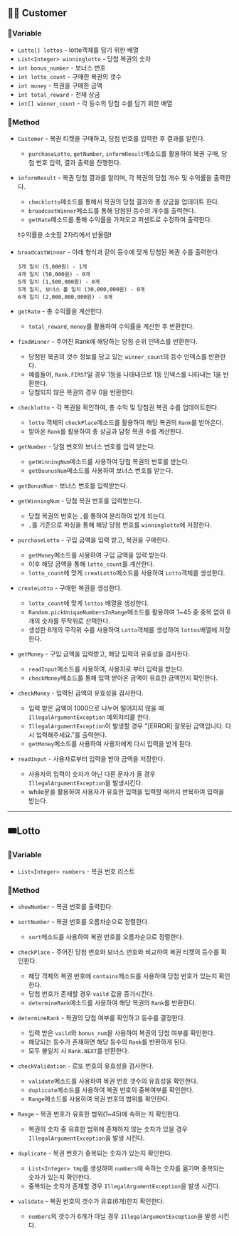## 🙋🏻 Customer

### 📕Variable

- `Lotto[] lottos` - lotte객체를 담기 위한 배열
- `List<Integer> winninglotto` - 당첨 복권의 숫자
- `int bonus_number` - 보너스 번호
- `int lotto_count` - 구매한 복권의 갯수
- `int money` - 복권을 구매한 금액
- `int total_reward` - 전체 상금
- `int[] winner_count` - 각 등수의 당첨 수를 담기 위한 배열

### 📗Method
- `Customer` - 복권 티켓을 구매하고, 당첨 번호를 입력한 후 결과를 알린다.
  - `purchaseLotto`, `getNumber`, `informResult`메소드를 활용하여 복권 구매, 당첨 번호 입력, 결과 출력을 진행한다.


- `informResult` - 복권 당첨 결과를 알리며, 각 복권의 당첨 개수 및 수익률을 출력한다.
  - `checklotto`메소드를 통해서 복권의 당첨 결과와 총 상금을 업데이트 한다.
  - `broadcastWinner`메소드를 통해 당첨된 등수의 개수를 출력한다.
  - `getRate`메소드를 통해 수익률을 가져오고 퍼센트로 수정하여 출력한다.
  
  ❗️수익률을 소숫점 2자리에서 반올림❗


- `broadcastWinner` - 아래 형식과 같이 등수에 맞게 당첨된 복권 수를 출력한다.
  ```
  3개 일치 (5,000원) - 1개
  4개 일치 (50,000원) - 0개
  5개 일치 (1,500,000원) - 0개
  5개 일치, 보너스 볼 일치 (30,000,000원) - 0개
  6개 일치 (2,000,000,000원) - 0개
  ```

- `getRate` - 총 수익률을 계산한다.
  - `total_reward`, `money`를 활용하여 수익률을 계산한 후 반환한다.


- `findWinner` - 주어진 Rank에 해당하는 당첨 순위 인덱스를 반환한다.
  - 당첨된 복권의 갯수 정보를 담고 있는 `winner_count`의 등수 인덱스를 반환한다.
  - 예를들어, `Rank.FIRST`일 경우 1등을 나태내므로 1등 인덱스를 나타내는 1을 반환한다.
  - 당첨되지 않은 복권의 경우 0을 반환한다.


- `checklotto` - 각 복권을 확인하여, 총 수익 및 당첨권 복권 수를 업데이트한다.
  -  `lotto` 객체의 `checkPlace`메소드를 활용하여 해당 복권의 `Rank`를 받아온다.
  - 받아온 `Rank`를 활용하여 총 상금과 담청 복권 수를 계산한다.


- `getNumber` - 당첨 번호와 보너스 번호를 입력 받는다.
  - `getWinningNum`메소드를 사용하여 당첨 복권의 번호를 받는다.
  - `getBounusNum`메소드를 사용하여 보너스 번호를 받는다.


- `getBonusNum` - 보너스 번호를 입력받는다.


- `getWinningNum` - 당첨 복권 번호를 입력받는다.
  - 당첨 복권의 번호는 `,`를 통하여 분리하여 받게 되는다. 
  - `,`를 기준으로 파싱을 통해 해당 당첨 번호를 `winninglotto`에 저장한다.


- `purchaseLotto` - 구입 금액을 입력 받고, 복권을 구매한다.
  - `getMoney`메소드를 사용하여 구입 금액을 입력 받는다.
  - 이후 해당 금액을 통해 `lotto_count`를 계산한다.
  - `lotto_count`에 맞게 `creatLotto`메소드를 사용하여 `Lotto`객체를 생성한다.


- `createLotto` - 구매한 복권을 생성한다.
  - `lotto_count`에 맞게 `lottos` 배열을 생성한다.
  - `Random.pickUniqueNumbersInRange`메소드를 활용하여 1~45 중 중복 없이 6개의 숫자를 무작위로 선택한다.
  - 생성한 6개의 무작위 수를 사용하여 `Lotto`객체를 생성하여 `lottos`배열에 저장한다.


- `getMoney` - 구입 금액을 입력받고, 해당 입력의 유효성을 검사한다.
  - `readInput`메소드를 사용하여, 사용자로 부터 입력을 받는다.
  - `checkMoney`메소드를 통해 입력 받아온 금액이 유효한 금액인지 확인한다.


- `checkMoney` - 입력된 금액의 유효성을 검사한다.
  - 입력 받은 금액이 1000으로 나누어 떨어지지 않을 때 `IllegalArgumentException` 예외처리를 한다.
  - `IllegalArgumentException`이 발생할 경우 "[ERROR] 잘못된 금액입니다. 다시 입력해주세요."를 출력한다.
  - `getMoney`메소드를 사용하여 사용자에게 다시 입력을 받게 된다.


- `readInput` - 사용자로부터 입력을 받아 금액을 저장한다.
  - 사용자의 입력이 숫자가 아닌 다른 문자가 올 경우 `IllegalArgumentException`을 발생시킨다.
  - while문을 활용하여 사용자가 유효한 입력을 입력할 때까지 반복하여 입력을 받는다.

---
## 🎟️Lotto

### 📕Variable

- `List<Integer> numbers` - 복권 번호 리스트

### 📗Method

- `showNumber` - 복권 번호를 출력한다.


- `sortNumber` - 복권 번호를 오름차순으로 정렬한다.
  - `sort`메소드를 사용하여 복권 번호를 오름차순으로 정렬한다.


- `checkPlace` - 주어진 당첨 번호와 보너스 번호와 비교하여 복권 티켓의 등수를 확인한다.
  - 해당 객체의 복권 번호에 `contains`메소드를 사용하여 당첨 번호가 있는지 확인한다.
  - 당첨 번호가 존재할 경우 `vaild` 값을 증가시킨다.
  - `determineRank`메소드를 사용하여 해당 복권의 `Rank`를 반환한다.


- `determineRank` - 복권의 당첨 여부를 확인하고 등수를 결정한다.
  - 입력 받은 `vaild`와 `bonus_num`을 사용하여 복권의 당첨 여부를 확인한다.
  - 해당되는 등수가 존재하면 해당 등수의 `Rank`를 반환하게 된다.
  - 모두 불일치 시 `Rank.NEXT`를 반환한다.


- `checkValidation` - 로또 번호의 유효성을 검사한다.
  - `validate`메소드를 사용하여 복권 번호 갯수의 유효성을 확인한다.
  - `duplicate`메소드를 사용하여 복권 번호의 중복여부를 확인한다.
  - `Range`메소드를 사용하여 복권 번호의 범위를 확인한다.


- `Range` - 복권 번호가 유효한 범위(1~45)에 속하는 지 확인한다.
  - 복권의 숫자 중 유효한 범위에 존재하지 않는 숫자가 있을 경우 `IllegalArgumentException`을 발생 시킨다.


- `duplicate` - 복권 번호가 중복되는 숫자가 있는지 확인한다.
  - `List<Integer> tmp`를 생성하여 `numbers`에 속하는 숫자를 옮기며 중복되는 숫자가 있는지 확인한다.
  - 중복되는 숫자가 존재할 경우 `IllegalArgumentException`을 발생 시킨다.


- `validate` - 복권 번호의 갯수가 유효(6개)한지 확인한다.
  - `numbers`의 갯수가 6개가 아닐 경우 `IllegalArgumentException`을 발생 시킨다.
